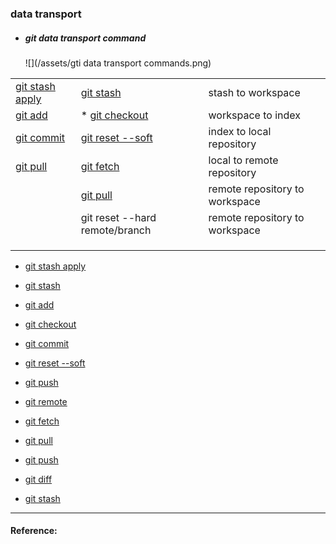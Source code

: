 ### data transport

* ##### git data transport command

  ![](/assets/gti data transport commands.png)

|  |  |  |
| :--- | :--- | :--- |
|[git stash apply](command/git-stash-apply.md) |[git stash](command/gitstash.md) | stash to workspace |
|  [git add](command/gitadd.md) | * [git checkout](command/gitcheckout.md) | workspace to index |
|[git commit](command/gitcommit.md) | [git reset --soft](command/gitreset.md) | index to local repository |
| [git pull](command/gitpull.md) | [git fetch](command/gitfetch.md) | local to remote repository |
|  | [git pull](command/gitpull.md) | remote repository to workspace |
|  | git reset --hard remote/branch | remote repository to workspace |
|  |  |  |
|  |  |  |
|  |  |  |

* [git stash apply](command/git-stash-apply.md)
* [git stash](command/gitstash.md)

* [git add](command/gitadd.md)

* [git checkout](command/gitcheckout.md)

* [git commit](command/gitcommit.md)

* [git reset --soft](command/gitreset.md)

* [git push](command/gitpush.md)

* [git remote](command/gitremote.md)

* [git fetch](command/gitfetch.md)
* [git pull](command/gitpull.md)
* [git push](command/gitpush.md)
* [git diff](command/gitdiff.md)
* [git stash](command/gitstash.md)

---

#### Reference:



